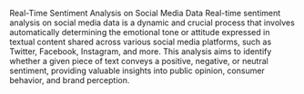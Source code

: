Real-Time Sentiment Analysis on Social Media Data
Real-time sentiment analysis on social media data is a dynamic and crucial process that involves automatically determining the emotional tone or attitude expressed in textual content shared across various social media platforms, such as Twitter, Facebook, Instagram, and more. This analysis aims to identify whether a given piece of text conveys a positive, negative, or neutral sentiment, providing valuable insights into public opinion, consumer behavior, and brand perception.
